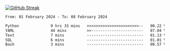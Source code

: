 [![GitHub Streak](https://streak-stats.demolab.com?user=renren-017&theme=sea&hide_border=true&background=DD272700)](https://git.io/streak-stats)

<!--START_SECTION:waka-->

```txt
From: 01 February 2024 - To: 08 February 2024

Python              9 hrs 33 mins   >>>>>>>>>>>>>>>>>>>>>>>--   90.22 %
YAML                44 mins         >>-----------------------   07.04 %
Text                7 mins          -------------------------   01.13 %
SQL                 6 mins          -------------------------   01.01 %
Bash                3 mins          -------------------------   00.57 %
```

<!--END_SECTION:waka-->
